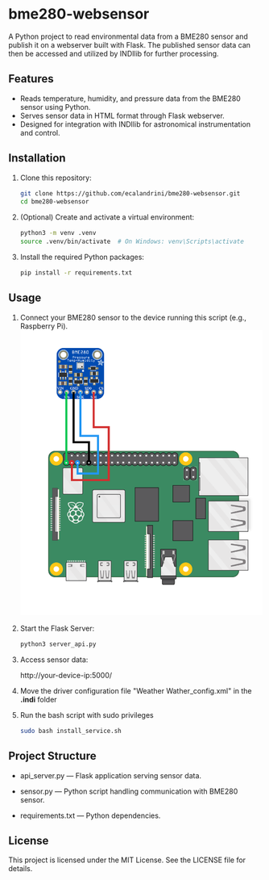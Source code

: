 # bme280-websensor

A Python project to read environmental data from a BME280 sensor and publish it on a webserver built with Flask. The published sensor data can then be accessed and utilized by INDIlib for further processing.

## Features

- Reads temperature, humidity, and pressure data from the BME280 sensor using Python.
- Serves sensor data in HTML format through Flask webserver.
- Designed for integration with INDIlib for astronomical instrumentation and control.

## Installation

1. Clone this repository:
   ```bash
   git clone https://github.com/ecalandrini/bme280-websensor.git
   cd bme280-websensor
   ```

2. (Optional) Create and activate a virtual environment:
   
   ```bash
   python3 -m venv .venv
   source .venv/bin/activate  # On Windows: venv\Scripts\activate
   ```

4. Install the required Python packages:

   ```bash
   pip install -r requirements.txt
   ```

## Usage

1. Connect your BME280 sensor to the device running this script (e.g., Raspberry Pi).
   ![image info](bme280_wiring.png)

2. Start the Flask Server:

   ```bash
   python3 server_api.py
   ```

3. Access sensor data:

   http://your-device-ip:5000/

4. Move the driver configuration file "Weather Wather_config.xml" in the __.indi__ folder
5. Run the bash script with sudo privileges
      ```bash
      sudo bash install_service.sh
      ```

## Project Structure
- api_server.py — Flask application serving sensor data.

- sensor.py — Python script handling communication with BME280 sensor.

- requirements.txt — Python dependencies.

## License

This project is licensed under the MIT License. See the LICENSE file for details.
